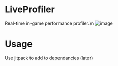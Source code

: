 # LiveProfiler
 Real-time in-game performance profiler.\n
![image](https://github.com/user-attachments/assets/b5de5b2d-3d2f-415f-9c49-37e671bfa9b0)
# Usage
 Use jitpack to add to dependancies (later)
